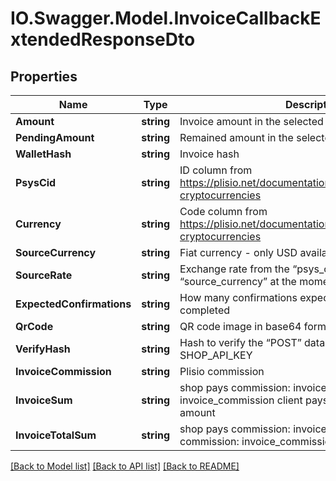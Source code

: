 # IO.Swagger.Model.InvoiceCallbackExtendedResponseDto
## Properties

Name | Type | Description | Notes
------------ | ------------- | ------------- | -------------
**Amount** | **string** | Invoice amount in the selected cryptocurrency | [optional] 
**PendingAmount** | **string** | Remained amount in the selected cryptocurrency | [optional] 
**WalletHash** | **string** | Invoice hash | [optional] 
**PsysCid** | **string** | ID column from https://plisio.net/documentation/appendices/supported-cryptocurrencies | [optional] 
**Currency** | **string** | Code column from https://plisio.net/documentation/appendices/supported-cryptocurrencies | [optional] 
**SourceCurrency** | **string** | Fiat currency - only USD available for the moment | [optional] 
**SourceRate** | **string** | Exchange rate from the “psys_cid” to the “source_currency” at the moment of transfer | [optional] 
**ExpectedConfirmations** | **string** | How many confirmations expected to mark invoice completed | [optional] 
**QrCode** | **string** | QR code image in base64 format | [optional] 
**VerifyHash** | **string** | Hash to verify the “POST” data signed with your SHOP_API_KEY | [optional] 
**InvoiceCommission** | **string** | Plisio commission | [optional] 
**InvoiceSum** | **string** | shop pays commission: invoice amount - invoice_commission client pays commission: invoice amount | [optional] 
**InvoiceTotalSum** | **string** | shop pays commission: invoice amount client pays commission: invoice_commission + invoice_sum | [optional] 

[[Back to Model list]](../README.md#documentation-for-models) [[Back to API list]](../README.md#documentation-for-api-endpoints) [[Back to README]](../README.md)

